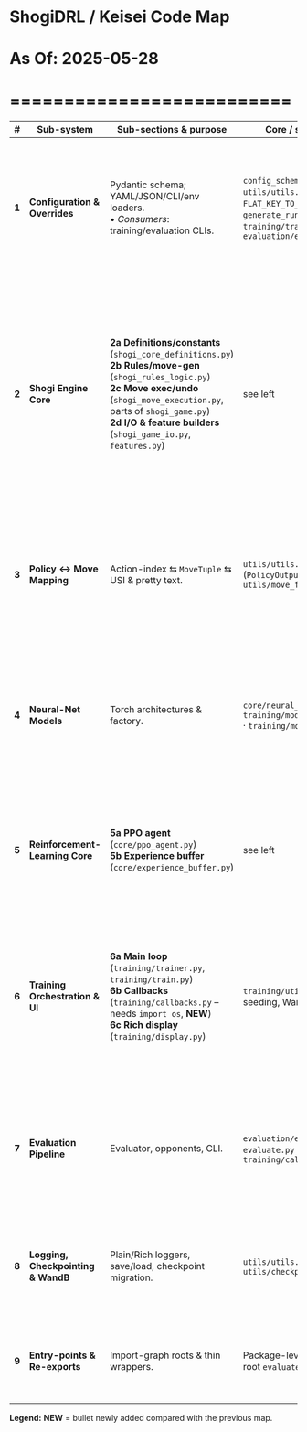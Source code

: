 # ShogiDRL / Keisei Code Map
# As Of: 2025-05-28
# ==========================

| #     | Sub-system                         | Sub-sections & purpose                                                                                                                                                                                                                                           | Core / supporting files                                                                                                                           | **Reviewer watch-list (issues & risks)**                                                                                                                                                                                                                                                                                                                                                                                                                                                                                                                                                                                                                                         |
| ----- | ---------------------------------- | ---------------------------------------------------------------------------------------------------------------------------------------------------------------------------------------------------------------------------------------------------------------- | ------------------------------------------------------------------------------------------------------------------------------------------------- | -------------------------------------------------------------------------------------------------------------------------------------------------------------------------------------------------------------------------------------------------------------------------------------------------------------------------------------------------------------------------------------------------------------------------------------------------------------------------------------------------------------------------------------------------------------------------------------------------------------------------------------------------------------------------------- |
| **1** | **Configuration & Overrides**      | Pydantic schema; YAML/JSON/CLI/env loaders.<br>• *Consumers*: training/evaluation CLIs.                                                                                                                                                                          | `config_schema.py` · `utils/utils.py` (`load_config`, `FLAT_KEY_TO_NESTED`, `generate_run_name`) · `training/train.py` · `evaluation/evaluate.py` | • **num\_actions\_total vs PolicyOutputMapper** – must be validated not duplicated.<br>• Device-string validator absent (e.g. `"cuda:O"` typo).<br>• Unknown CLI/env keys silently dropped ⇒ add warnings.<br>• Keep defaults in `default_config.yaml` & schema aligned.<br>• `load_config` merge logic getting gnarly – refactor if it grows.                                                                                                                                                                                                                                                                                                                                   |
| **2** | **Shogi Engine Core**              | **2a Definitions/constants** (`shogi_core_definitions.py`)<br>**2b Rules/move-gen** (`shogi_rules_logic.py`)<br>**2c Move exec/undo** (`shogi_move_execution.py`, parts of `shogi_game.py`)<br>**2d I/O & feature builders** (`shogi_game_io.py`, `features.py`) | see left                                                                                                                                          | • Perf: lists + `copy.deepcopy` in hotspots – profile.<br>• Replace `DEBUG_*` prints with `logging`.<br>• Stress-test **uchi-fu-zume**, **sennichite**, mandatory promotion.<br>• Repetition hash includes “player who just moved” – check vs official rule wording.<br>• Unit-test via SFEN fixtures; coverage currently thin.<br>• Single source-of-truth for observation plane indices.<br>• **NEW KIF formatting** – move strings in `game_to_kif` non-standard.<br>• **NEW Redundant feature builder** – `build_core46` duplicates logic in `generate_neural_network_observation`.<br>• **NEW SFEN helpers scattered** – consider consolidating parsing/encoding utilities. |
| **3** | **Policy ↔ Move Mapping**          | Action-index ⇆ `MoveTuple` ⇆ USI & pretty text.                                                                                                                                                                                                                  | `utils/utils.py` (`PolicyOutputMapper`) · `utils/move_formatting.py`                                                                              | • 13 527 action space hard-coded – derive/validate against config.<br>• Fallback enum-value matching brittle – normalise MoveTuples.<br>• Version/tag the mapping for checkpoint compatibility.<br>• Masking: -inf logits & potential NaN softmax – keep tests.<br>• **NEW Mapper used by training/eval must match EnvConfig – enforce at start-up.**                                                                                                                                                                                                                                                                                                                            |
| **4** | **Neural-Net Models**              | Torch architectures & factory.                                                                                                                                                                                                                                   | `core/neural_network.py` · `training/models/resnet_tower.py` · `training/models/__init__.py`                                                      | • **CRITICAL Model mismatch (NEW)** – `Trainer` builds ResNet tower but `PPOAgent` uses simple `ActorCritic`; reconcile or delete dead path.<br>• `load_checkpoint_with_padding` only patches first conv – generalise for multi-stem nets.<br>• BatchNorm stats portability CPU ↔ GPU.<br>• Gradient clipping norm only; decide if value clip needed.<br>• Factory “dummy” fallback – raise/warn in prod runs.                                                                                                                                                                                                                                                                   |
| **5** | **Reinforcement-Learning Core**    | **5a PPO agent** (`core/ppo_agent.py`)<br>**5b Experience buffer** (`core/experience_buffer.py`)                                                                                                                                                                 | see left                                                                                                                                          | • Buffer stacks tensors each epoch – look at pre-allocation for speed.<br>• **NEW Memory footprint** – storing full `legal_mask` per step is big (13 k × steps).<br>• `gradient_clip_max_norm` default 0 .5 – confirm scaling.<br>• Agent `learn()` prints warnings but no broad `except` – that’s good; keep it explicit.                                                                                                                                                                                                                                                                                                                                                       |
| **6** | **Training Orchestration & UI**    | **6a Main loop** (`training/trainer.py`, `training/train.py`)<br>**6b Callbacks** (`training/callbacks.py` – needs `import os`, **NEW**)<br>**6c Rich display** (`training/display.py`)                                                                          | `training/utils.py` (dir setup, seeding, WandB)                                                                                                   | • **CRITICAL Incomplete resume (NEW)** – model weights load but timestep/episode counters & win stats not restored.<br>• Broad `except` blocks in training step hide bugs – tighten.<br>• Mixed-precision scaler created even on CPU – guard.<br>• Per-line log flush = NFS killer; buffer.<br>• Callbacks (esp. evaluation) run inside TUI loop – ensure they don’t block.<br>• Redundant `self.model` attr (see subsystem 4 mismatch).                                                                                                                                                                                                                                         |
| **7** | **Evaluation Pipeline**            | Evaluator, opponents, CLI.                                                                                                                                                                                                                                       | `evaluation/evaluate.py` · `evaluate.py` · `training/callbacks.py`                                                                                | • Ensure correct `input_channels` when loading checkpoints (was hard-coded fallback).<br>• Duplicate W\&B init error handling – unify style.<br>• `SimpleHeuristicOpponent` brittle indices – add tests.<br>• Dummy `/tmp/` logging paths – clarify vs real log dir.<br>• Fail fast if opponent load returns `None`.                                                                                                                                                                                                                                                                                                                                                             |
| **8** | **Logging, Checkpointing & WandB** | Plain/Rich loggers, save/load, checkpoint migration.                                                                                                                                                                                                             | `utils/utils.py` (loggers) · `utils/checkpoint.py`                                                                                                | • Switch `print(..., file=sys.stderr)` to `logging` consistently.<br>• Buffered writes for heavy logging runs.<br>• `load_checkpoint_with_padding` only covers `stem.weight` – add pattern matching for multiple stems (**NEW**).<br>• Handle `PermissionError` on `os.makedirs`.                                                                                                                                                                                                                                                                                                                                                                                                |
| **9** | **Entry-points & Re-exports**      | Import-graph roots & thin wrappers.                                                                                                                                                                                                                              | Package-level `__init__.py` files · root `evaluate.py`                                                                                            | • Run static cycle checker (`pycycle`, pylint cyclic-import) to ensure no new loops.<br>• Keep `__init__.py` side-effects minimal.<br>• Maintain `__all__` lists to help tools/intellisense.                                                                                                                                                                                                                                                                                                                                                                                                                                                                                     |

**Legend:** **NEW** = bullet newly added compared with the previous map.
